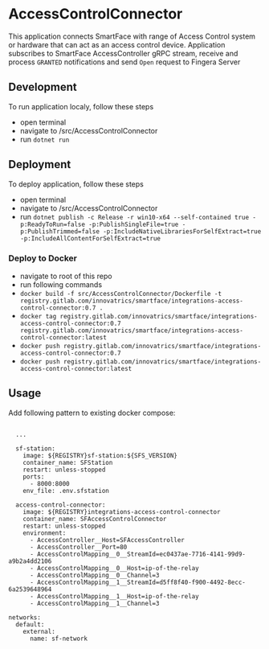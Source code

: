 # AccessControlConnector
This application connects SmartFace with range of Access Control system or hardware that can act as an access control device.
Application subscribes to SmartFace AccessController gRPC stream, receive and process `GRANTED` notifications and send `Open` request to Fingera Server

## Development
To run application localy, follow these steps
 - open terminal
 - navigate to /src/AccessControlConnector
 - run `dotnet run`

 ## Deployment
 To deploy application, follow these steps
 - open terminal
 - navigate to /src/AccessControlConnector
 - run `dotnet publish -c Release -r win10-x64 --self-contained true -p:ReadyToRun=false -p:PublishSingleFile=true -p:PublishTrimmed=false -p:IncludeNativeLibrariesForSelfExtract=true -p:IncludeAllContentForSelfExtract=true`

### Deploy to Docker
- navigate to root of this repo
- run following commands
 - `docker build -f src/AccessControlConnector/Dockerfile -t registry.gitlab.com/innovatrics/smartface/integrations-access-control-connector:0.7 .`
 - `docker tag registry.gitlab.com/innovatrics/smartface/integrations-access-control-connector:0.7 registry.gitlab.com/innovatrics/smartface/integrations-access-control-connector:latest`
 - `docker push registry.gitlab.com/innovatrics/smartface/integrations-access-control-connector:0.7`
 - `docker push registry.gitlab.com/innovatrics/smartface/integrations-access-control-connector:latest`

## Usage
Add following pattern to existing docker compose:

```
      
  ...

  sf-station:
    image: ${REGISTRY}sf-station:${SFS_VERSION}
    container_name: SFStation
    restart: unless-stopped
    ports:
      - 8000:8000
    env_file: .env.sfstation

  access-control-connector:
    image: ${REGISTRY}integrations-access-control-connector
    container_name: SFAccessControlConnector
    restart: unless-stopped
    environment:
      - AccessController__Host=SFAccessController
      - AccessController__Port=80
      - AccessControlMapping__0__StreamId=ec0437ae-7716-4141-99d9-a9b2a4dd2106
      - AccessControlMapping__0__Host=ip-of-the-relay
      - AccessControlMapping__0__Channel=3
      - AccessControlMapping__1__StreamId=d5ff8f40-f900-4492-8ecc-6a2539648964
      - AccessControlMapping__1__Host=ip-of-the-relay
      - AccessControlMapping__1__Channel=3

networks:
  default:
    external:
      name: sf-network

```